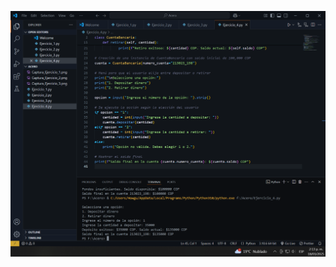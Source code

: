![Vista previa](https://github.com/devyadid/Ejercicio_4/blob/main/Captura_Ejercicio_4.png?raw=true)
